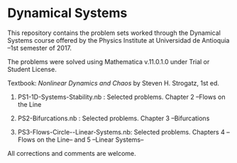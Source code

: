 # Dynamical Systems

This repository contains the problem sets worked through the Dynamical Systems course offered by the Physics Institute at Universidad de Antioquia –1st semester of 2017. 

The problems were solved using Mathematica v.11.0.1.0 under Trial or Student License.

Textbook: *Nonlinear Dynamics and Chaos* by Steven H. Strogatz, 1st ed.

1. PS1-1D-Systems-Stability.nb :  Selected problems. Chapter 2 –Flows on the Line

2. PS2-Bifurcations.nb : Selected problems. Chapter 3 –Bifurcations

3. PS3-Flows-Circle--Linear-Systems.nb: Selected problems. Chapters 4 –Flows on the Line– and 5 –Linear Systems–


All corrections and comments are welcome.
